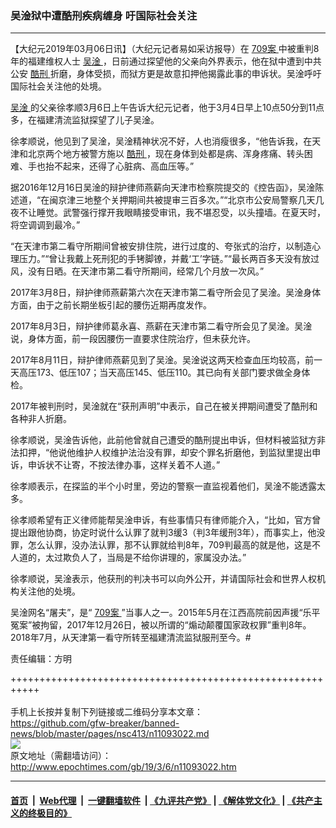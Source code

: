 ### 吴淦狱中遭酷刑疾病缠身 吁国际社会关注
------------------------

<p>
 【大纪元2019年03月06日讯】（大纪元记者易如采访报导）在
 <a href="http://www.epochtimes.com/gb/tag/709%E6%A1%88.html">
  709案
 </a>
 中被重判8年的福建维权人士
 <a href="http://www.epochtimes.com/gb/tag/%E5%90%B4%E6%B7%A6.html">
  吴淦
 </a>
 ，日前通过探望他的父亲向外界表示，他在狱中遭到中共公安
 <a href="http://www.epochtimes.com/gb/tag/%E9%85%B7%E5%88%91.html">
  酷刑
 </a>
 折磨，身体受损，而狱方更是故意扣押他揭露此事的申诉状。吴淦呼吁国际社会关注他的处境。
</p>
<p>
 <a href="http://www.epochtimes.com/gb/tag/%E5%90%B4%E6%B7%A6.html">
  吴淦
 </a>
 的父亲徐孝顺3月6日上午告诉大纪元记者，他于3月4日早上10点50分到11点多，在福建清流监狱探望了儿子吴淦。
</p>
<p>
 徐孝顺说，他见到了吴淦，吴淦精神状况不好，人也消瘦很多，“他告诉我，在天津和北京两个地方被警方施以
 <a href="http://www.epochtimes.com/gb/tag/%E9%85%B7%E5%88%91.html">
  酷刑
 </a>
 ，现在身体到处都是病、浑身疼痛、转头困难、手也抬不起来，还得了心脏病、高血压等。”
</p>
<p>
 据2016年12月16日吴淦的辩护律师燕薪向天津市检察院提交的《控告函》，吴淦陈述道，“在闽京津三地整个关押期间共被提审三百多次。”“北京市公安局警察几天几夜不让睡觉。武警强行撑开我眼睛接受审讯，我不堪忍受，以头撞墙。在夏天时，将空调调到最冷。”
</p>
<p>
 “在天津市第二看守所期间曾被安排住院，进行过度的、夸张式的治疗，以制造心理压力。”“曾让我戴上死刑犯的手铐脚镣，并戴‘工’字链。”“最长两百多天没有放过风，没有日晒。在天津市第二看守所期间，经常几个月放一次风。”
</p>
<p>
 2017年3月8日，辩护律师燕薪第六次在天津市第二看守所会见了吴淦。吴淦身体方面，由于之前长期坐板引起的腰伤近期再度发作。
</p>
<p>
 2017年8月3日，辩护律师葛永喜、燕薪在天津市第二看守所会见了吴淦。吴淦说，身体方面，前一段因腰伤一直要求住院治疗，但未获允许。
</p>
<p>
 2017年8月11日，辩护律师燕薪见到了吴淦。吴淦说这两天检查血压均较高，前一天高压173、低压107；当天高压145、低压110。其已向有关部门要求做全身体检。
</p>
<p>
 2017年被判刑时，吴淦就在“获刑声明”中表示，自己在被关押期间遭受了酷刑和各种非人折磨。
</p>
<p>
 徐孝顺说，吴淦告诉他，此前他曾就自己遭受的酷刑提出申诉，但材料被监狱方非法扣押，“他说他维护人权维护法治没有罪，却安个罪名折磨他，到监狱里提出申诉，申诉状不让寄，不按法律办事，这样关着不人道。”
</p>
<p>
 徐孝顺表示，在探监的半个小时里，旁边的警察一直监视着他们，吴淦不能透露太多。
</p>
<p>
 徐孝顺希望有正义律师能帮吴淦申诉，有些事情只有律师能介入，“比如，官方曾提出跟他协商，协定时说什么认罪了就判3缓3（判3年缓刑3年），而事实上，他没罪，怎么认罪，没办法认罪，那不认罪就给判8年，709判最高的就是他，这是不人道的，太过欺负人了，当局是不给你讲理的，家属没办法。”
</p>
<p>
 徐孝顺说，吴淦表示，他获刑的判决书可以向外公开，并请国际社会和世界人权机构关注他的处境。
</p>
<p>
 吴淦网名“屠夫”，是“
 <a href="http://www.epochtimes.com/gb/tag/709%E6%A1%88.html">
  709案
 </a>
 ”当事人之一。2015年5月在江西高院前因声援“乐平冤案”被拘留，2017年12月26日，被以所谓的“煽动颠覆国家政权罪”重判8年。2018年7月，从天津第一看守所转至福建清流监狱服刑至今。#
</p>
<p>
 责任编辑：方明
</p>

+++++++++++++++++++++++++++++++++++++++++++++++++++++++++++<br/><br/>
手机上长按并复制下列链接或二维码分享本文章：<br/>
https://github.com/gfw-breaker/banned-news/blob/master/pages/nsc413/n11093022.md <br/>
<a href='https://github.com/gfw-breaker/banned-news/blob/master/pages/nsc413/n11093022.md'><img src='https://github.com/gfw-breaker/banned-news/blob/master/pages/nsc413/n11093022.md.png'/></a> <br/>
原文地址（需翻墙访问）：http://www.epochtimes.com/gb/19/3/6/n11093022.htm


------------------------
#### [首页](https://github.com/gfw-breaker/banned-news/blob/master/README.md) &nbsp;|&nbsp; [Web代理](https://github.com/labour-camp/helloworld) &nbsp;|&nbsp; [一键翻墙软件](https://github.com/gfw-breaker/nogfw/blob/master/README.md) &nbsp;| [《九评共产党》](https://github.com/gfw-breaker/9ping.md/blob/master/README.md#九评之一评共产党是什么) | [《解体党文化》](https://github.com/gfw-breaker/jtdwh.md/blob/master/README.md) | [《共产主义的终极目的》](https://github.com/gfw-breaker/gczydzjmd.md/blob/master/README.md)


